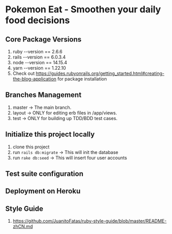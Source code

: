 # Pokemon Eat - Smoothen your daily food decisions

## Core Package Versions 
  1. ruby --version == 2.6.6
  2. rails --version == 6.0.3.4
  3. node --version == 14.15.4
  4. yarn --version == 1.22.10
  5. Check out https://guides.rubyonrails.org/getting_started.html#creating-the-blog-application for package installation

## Branches Management
  1. master -> The main branch.
  2. layout -> ONLY for editing erb files in /app/views.
  3. test -> ONLY for building up TDD/BDD test cases.
   
## Initialize this project locally
  1. clone this project
  2. run `rails db:migrate` -> This will init the database
  3. run `rake db:seed` -> This will insert four user accounts

## Test suite configuration

## Deployment on Heroku

## Style Guide
   1. https://github.com/JuanitoFatas/ruby-style-guide/blob/master/README-zhCN.md  